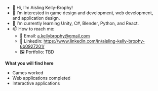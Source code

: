 - 👋 Hi, I’m Aisling Kelly-Brophy!
- 👀 I’m interested in game design and development, web development, and application design.
- 🌱 I’m currently learning Unity, C#, Blender, Python, and React.
- 📫 How to reach me:
  - 📧 Email: a.kellybrophy@gmail.com
  - 🔗 LinkedIn: https://www.linkedin.com/in/aisling-kelly-brophy-6b0927201/
  - 🖼 Portfolio: TBD

**What you will find here**

- Games worked
- Web applications completed
- Interactive applications

<!---
AKelly-Brophy/AKelly-Brophy is a ✨ special ✨ repository because its `README.md` (this file) appears on your GitHub profile.
You can click the Preview link to take a look at your changes.
--->
